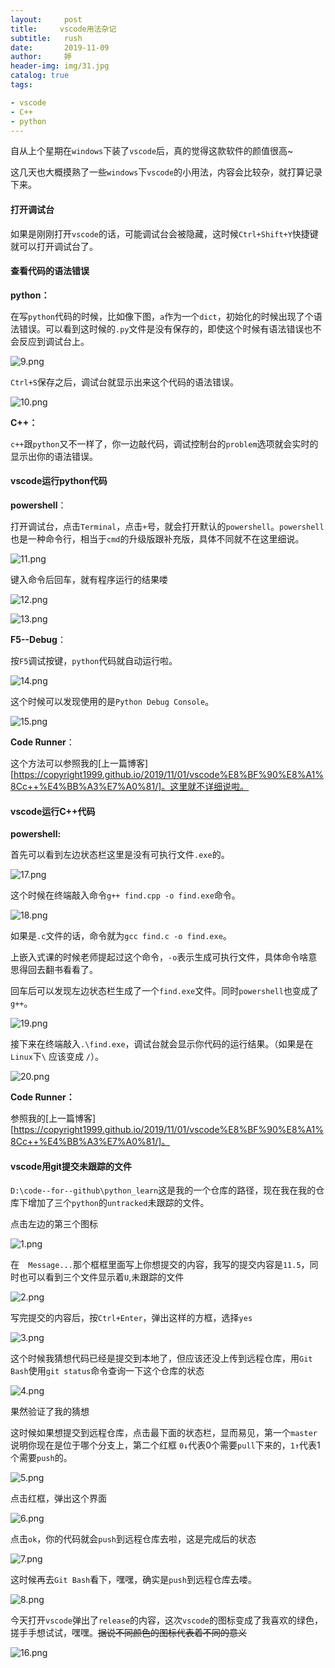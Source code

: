 ```yaml
---
layout:     post   				   
title:     vscode用法杂记			 
subtitle:   rush
date:       2019-11-09				
author:     婷                              
header-img: img/31.jpg 	
catalog: true 						
tags:								

- vscode
- C++
- python
---
```




自从上个星期在`windows`下装了`vscode`后，真的觉得这款软件的颜值很高~

这几天也大概摸熟了一些`windows`下`vscode`的小用法，内容会比较杂，就打算记录下来。



#### 打开调试台

如果是刚刚打开`vscode`的话，可能调试台会被隐藏，这时候`Ctrl+Shift+Y`快捷键就可以打开调试台了。

#### 查看代码的语法错误

**python：**

在写`python`代码的时候，比如像下图，`a`作为一个`dict`，初始化的时候出现了个语法错误。可以看到这时候的`.py`文件是没有保存的，即使这个时候有语法错误也不会反应到调试台上。

![9.png](https://i.loli.net/2019/11/09/WyA1jC2sYGoT3tJ.png)

`Ctrl+S`保存之后，调试台就显示出来这个代码的语法错误。

![10.png](https://i.loli.net/2019/11/09/A8fyRdDo9kvTzFM.png)

**C++：**

`c++`跟`python`又不一样了，你一边敲代码，调试控制台的`problem`选项就会实时的显示出你的语法错误。

#### vscode运行python代码

**powershell**：

打开调试台，点击`Terminal`，点击`+`号，就会打开默认的`powershell`。`powershell`也是一种命令行，相当于`cmd`的升级版跟补充版，具体不同就不在这里细说。

![11.png](https://i.loli.net/2019/11/09/FReiqh1KM98kGNY.png)

键入命令后回车，就有程序运行的结果喽

![12.png](https://i.loli.net/2019/11/09/HfReLyEqxXV83PQ.png)

![13.png](https://i.loli.net/2019/11/09/7MVCbNJReKdE8Hq.png)

**F5--Debug**：

按`F5`调试按键，`python`代码就自动运行啦。

![14.png](https://i.loli.net/2019/11/09/CibdlBNfA7MsSh4.png)

这个时候可以发现使用的是`Python Debug Console`。

![15.png](https://i.loli.net/2019/11/09/GiHlnFphbNT1xXW.png)

**Code Runner**：

这个方法可以参照我的[上一篇博客][https://copyright1999.github.io/2019/11/01/vscode%E8%BF%90%E8%A1%8Cc++%E4%BB%A3%E7%A0%81/]。这里就不详细说啦。



#### vscode运行C++代码

**powershell:**

首先可以看到左边状态栏这里是没有可执行文件`.exe`的。

![17.png](https://i.loli.net/2019/11/09/XYEdfsleDCt8cUb.png)

这个时候在终端敲入命令`g++ find.cpp -o find.exe`命令。

![18.png](https://i.loli.net/2019/11/09/ziMvCfY6TQR35Ep.png)

如果是`.c`文件的话，命令就为`gcc find.c -o find.exe`。

上嵌入式课的时候老师提起过这个命令，`-o`表示生成可执行文件，具体命令啥意思得回去翻书看看了。

回车后可以发现左边状态栏生成了一个`find.exe`文件。同时`powershell`也变成了`g++`。

![19.png](https://i.loli.net/2019/11/09/ECpKJhMOHwrIYl2.png)

接下来在终端敲入`.\find.exe`，调试台就会显示你代码的运行结果。（如果是在`Linux`下`\` 应该变成  `/`）。

![20.png](https://i.loli.net/2019/11/09/VtQGhU5DnbvpO8H.png)

**Code Runner：**

参照我的[上一篇博客][https://copyright1999.github.io/2019/11/01/vscode%E8%BF%90%E8%A1%8Cc++%E4%BB%A3%E7%A0%81/]。



#### vscode用git提交未跟踪的文件

`D:\code--for--github\python_learn`这是我的一个仓库的路径，现在我在我的仓库下增加了三个`python`的`untracked`未跟踪的文件。

点击左边的第三个图标

![1.png](https://i.loli.net/2019/11/06/iULOA5ZJybKDRdk.png)

在`	Message...`那个框框里面写上你想提交的内容，我写的提交内容是`11.5`，同时也可以看到三个文件显示着`U`,未跟踪的文件

![2.png](https://i.loli.net/2019/11/06/9E2uzo1ytlfCVgv.png)

写完提交的内容后，按`Ctrl+Enter`，弹出这样的方框，选择`yes`

![3.png](https://i.loli.net/2019/11/06/morJNsGI2htCzFS.png)

这个时候我猜想代码已经是提交到本地了，但应该还没上传到远程仓库，用`Git Bash`使用`git status`命令查询一下这个仓库的状态

![4.png](https://i.loli.net/2019/11/06/6NoAKYyB2DFhljs.png)

果然验证了我的猜想

这时候如果想提交到远程仓库，点击最下面的状态栏，显而易见，第一个`master`说明你现在是位于哪个分支上，第二个红框  ` 0↓ `代表0个需要`pull`下来的，`1↑`代表1个需要`push`的。

![5.png](https://i.loli.net/2019/11/06/Dwq2rPUcYipkEO1.png)

点击红框，弹出这个界面

![6.png](https://i.loli.net/2019/11/06/IVEgoKqk6A95iTz.png)

点击`ok`，你的代码就会`push`到远程仓库去啦，这是完成后的状态

![7.png](https://i.loli.net/2019/11/06/xsm8DnFUBqPVj4X.png)



这时候再去`Git Bash`看下，嘿嘿，确实是`push`到远程仓库去喽。

![8.png](https://i.loli.net/2019/11/06/rEKZsvt8MeiATFj.png)

今天打开`vscode`弹出了`release`的内容，这次`vscode`的图标变成了我喜欢的绿色，搓手手想试试，嘿嘿。~~据说不同颜色的图标代表着不同的意义~~

![16.png](https://i.loli.net/2019/11/09/fLPa7QjchBK3zyZ.png)



